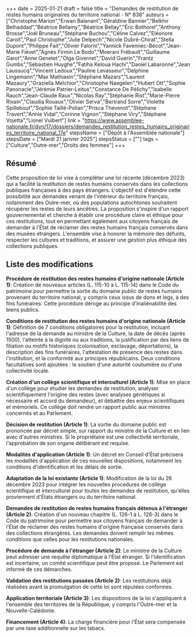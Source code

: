 +++
date = 2025-01-21
draft = false
title = "Demandes de restitution de restes humains originaires du territoire national - N° 838"
auteurs = ["Christophe Marion","Erwan Balanant","Géraldine Bannier","Belkhir Belhaddad","Béatrice Bellamy","Béatrice Bellay","Éric Bothorel","Anthony Brosse","Joël Bruneau","Stéphane Buchou","Céline Calvez","Eléonore Caroit","Paul Christophe","Julie Delpech","Nicole Dubré-Chirat","Stella Dupont","Philippe Fait","Olivier Falorni","Yannick Favennec-Bécot","Jean-Marie Fiévet","Agnès Firmin Le Bodo","Moerani Frébault","Guillaume Garot","Anne Genetet","Olga Givernet","David Guerin","Frantz Gumbs","Sébastien Huyghe","Fatiha Keloua Hachi","Daniel Labaronne","Jean Laussucq","Vincent Ledoux","Pauline Levasseur","Delphine Lingemann","Max Mathiasin","Stéphane Mazars","Laurent Mazaury","Graziella Melchior","Christophe Naegelen","Hubert Ott","Sophie Panonacle","Jérémie Patrier-Leitus","Constance De Pélichy","Isabelle Rauch","Jean-Claude Raux","Nicolas Ray","Stéphanie Rist","Marie-Pierre Rixain","Claudia Rouaux","Olivier Serva","Bertrand Sorre","Violette Spillebout","Sophie Taillé-Polian","Prisca Thevenot","Stéphane Travert","Annie Vidal","Corinne Vignon","Stéphane Viry","Stéphane Vojetta","Lionel Vuibert"]
link = "https://www.assemblee-nationale.fr/dyn/17/dossiers/demandes_restitution_restes_humains_originaires_territoire_national_17e"
stepsName = ["Dépôt à l'Assemblée nationale"]
stepsDate = ["Mardi 21 janvier 2025"]
stepsStatus = [""]
tags = ["Culture","Outre-mer","Droits des femmes"]
+++

## Résumé

Cette proposition de loi vise à compléter une loi récente (décembre 2023) qui a facilité la restitution de restes humains conservés dans les collections publiques françaises à des pays étrangers. L'objectif est d'étendre cette possibilité aux demandes venant de l'intérieur du territoire français, notamment des Outre-mer, où des populations autochtones souhaitent récupérer les restes de leurs ancêtres. La proposition s'inspire d'un rapport gouvernemental et cherche à établir une procédure claire et éthique pour ces restitutions, tout en permettant également aux citoyens français de demander à l'État de réclamer des restes humains français conservés dans des musées étrangers. L'ensemble vise à honorer la mémoire des défunts, respecter les cultures et traditions, et assurer une gestion plus éthique des collections publiques.

## Liste des modifications

**Procédure de restitution des restes humains d'origine nationale (Article 1)**: Création de nouveaux articles (L. 115-10 à L. 115-14) dans le Code du patrimoine pour permettre la sortie du domaine public de restes humains provenant du territoire national, y compris ceux issus de dons et legs, à des fins funéraires. Cette procédure déroge au principe d'inaliénabilité des biens publics.

**Conditions de restitution des restes humains d'origine nationale (Article 1)**: Définition de 7 conditions obligatoires pour la restitution, incluant l'adresse de la demande au ministre de la Culture, la date de décès (après 1500), l'atteinte à la dignité ou aux traditions, la justification par des liens de filiation ou motifs historiques (colonisation, esclavage, déportations), la description des fins funéraires, l'attestation de présence des restes dans l'institution, et la conformité aux principes républicains. Deux conditions facultatives sont ajoutées : le soutien d'une autorité coutumière ou d'une collectivité locale.

**Création d'un collège scientifique et interculturel (Article 1)**: Mise en place d'un collège pour étudier les demandes de restitution, analyser scientifiquement l'origine des restes (avec analyses génétiques si nécessaire et accord du demandeur), et débattre des enjeux scientifiques et mémoriels. Ce collège doit rendre un rapport public aux ministres concernés et au Parlement.

**Décision de restitution (Article 1)**: La sortie du domaine public est prononcée par décret simple, sur rapport du ministre de la Culture et en lien avec d'autres ministres. Si le propriétaire est une collectivité territoriale, l'approbation de son organe délibérant est requise.

**Modalités d'application (Article 1)**: Un décret en Conseil d'État précisera les modalités d'application de ces nouvelles dispositions, notamment les conditions d'identification et les délais de sortie.

**Adaptation de la loi existante (Article 1)**: Modification de la loi du 26 décembre 2023 pour intégrer les nouvelles procédures de collège scientifique et interculturel pour toutes les demandes de restitution, qu'elles proviennent d'États étrangers ou du territoire national.

**Demandes de restitution de restes humains français détenus à l'étranger (Article 2)**: Création d'un nouveau chapitre (L. 126-1 à L. 126-3) dans le Code du patrimoine pour permettre aux citoyens français de demander à l'État de réclamer des restes humains d'origine française conservés dans des collections étrangères. Les demandes doivent remplir les mêmes conditions que celles pour les restitutions nationales.

**Procédure de demande à l'étranger (Article 2)**: Le ministre de la Culture peut adresser une requête diplomatique à l'État étranger. Si l'identification est incertaine, un comité scientifique peut être proposé. Le Parlement est informé de ces démarches.

**Validation des restitutions passées (Article 2)**: Les restitutions déjà réalisées avant la promulgation de cette loi sont réputées conformes.

**Application territoriale (Article 3)**: Les dispositions de la loi s'appliquent à l'ensemble des territoires de la République, y compris l'Outre-mer et la Nouvelle-Calédonie.

**Financement (Article 4)**: La charge financière pour l'État sera compensée par une taxe additionnelle sur les tabacs.
